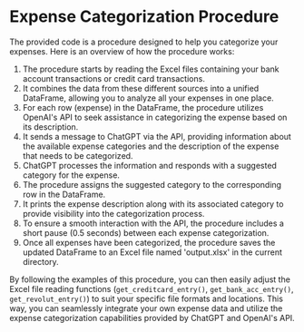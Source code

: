 # Expense Categorization Procedure

The provided code is a procedure designed to help you categorize your expenses. Here is an overview of how the procedure works:

1. The procedure starts by reading the Excel files containing your bank account transactions or credit card transactions.
2. It combines the data from these different sources into a unified DataFrame, allowing you to analyze all your expenses in one place.
3. For each row (expense) in the DataFrame, the procedure utilizes OpenAI's API to seek assistance in categorizing the expense based on its description.
4. It sends a message to ChatGPT via the API, providing information about the available expense categories and the description of the expense that needs to be categorized.
5. ChatGPT processes the information and responds with a suggested category for the expense.
6. The procedure assigns the suggested category to the corresponding row in the DataFrame.
7. It prints the expense description along with its associated category to provide visibility into the categorization process.
8. To ensure a smooth interaction with the API, the procedure includes a short pause (0.5 seconds) between each expense categorization.
9. Once all expenses have been categorized, the procedure saves the updated DataFrame to an Excel file named 'output.xlsx' in the current directory.

By following the examples of this procedure, you can then easily adjust the Excel file reading functions (`get_creditcard_entry()`, `get_bank_acc_entry()`, `get_revolut_entry()`) to suit your specific file formats and locations. This way, you can seamlessly integrate your own expense data and utilize the expense categorization capabilities provided by ChatGPT and OpenAI's API.
